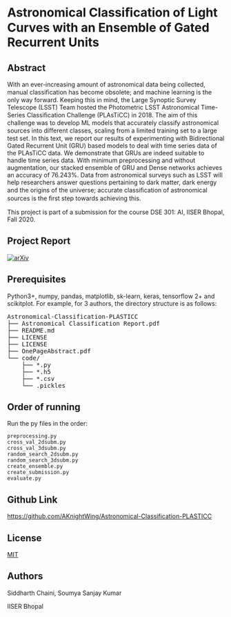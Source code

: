 # Astronomical Classiﬁcation of Light Curves with an Ensemble of Gated Recurrent Units
## Abstract
With an ever-increasing amount of astronomical data being collected, manual classiﬁcation has become obsolete; and machine learning is the only way forward. Keeping this in mind, the Large Synoptic Survey Telescope (LSST) Team hosted the Photometric LSST Astronomical Time-Series Classiﬁcation Challenge (PLAsTiCC) in 2018. The aim of this challenge was to develop ML models that accurately classify astronomical sources into diﬀerent classes, scaling from a limited training set to a large test set. In this text, we report our results of experimenting with Bidirectional Gated Recurrent Unit (GRU) based models to deal with time series data of the PLAsTiCC data. We demonstrate that GRUs are indeed suitable to handle time series data. With minimum preprocessing and without augmentation, our stacked ensemble of GRU and Dense networks achieves an accuracy of 76.243%. Data from astronomical surveys such as LSST will help researchers answer questions pertaining to dark matter, dark energy and the origins of the universe; accurate classiﬁcation of astronomical sources is the ﬁrst step towards achieving this.

This project is part of a submission for the course DSE 301: AI, IISER Bhopal, Fall 2020.

## Project Report
[![arXiv](https://img.shields.io/badge/arxiv-astro--ph%2F2006.12333-red)](https://arxiv.org/abs/2006.12333) 


## Prerequisites

Python3+, numpy, pandas, matplotlib, sk-learn, keras, tensorflow 2+ and scikitplot. 
For example, for 3 authors, the directory structure is as follows:
<pre>
Astronomical-Classification-PLASTICC
├── Astronomical Classification Report.pdf
├── README.md	
├── LICENSE		
├── LICENSE		
├── OnePageAbstract.pdf		
└── code/
    ├── *.py
    ├── *.h5
    ├── *.csv
    └── .pickles
</pre>

## Order of running
Run the py files in the order: 
```
preprocessing.py
cross_val_2dsubm.py	
cross_val_3dsubm.py	
random_search_2dsubm.py	
random_search_3dsubm.py	
create_ensemble.py	
create_submission.py	
evaluate.py	
```

## Github Link
https://github.com/AKnightWing/Astronomical-Classification-PLASTICC

## License
[MIT](https://choosealicense.com/licenses/mit/)

## Authors
Siddharth Chaini, Soumya Sanjay Kumar

IISER Bhopal
